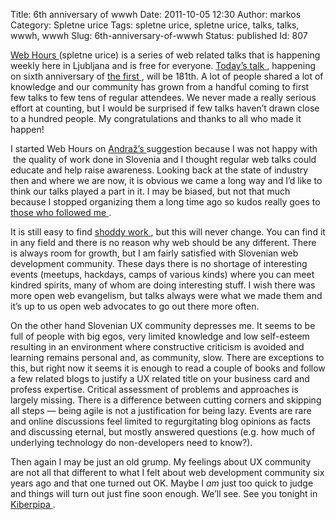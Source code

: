 Title: 6th anniversary of wwwh
Date: 2011-10-05 12:30
Author: markos
Category: Spletne urice
Tags: spletne urice, spletne urice, talks, talks, wwwh, wwwh
Slug: 6th-anniversary-of-wwwh
Status: published
Id: 807

<html>
 <body>
  <div>
   <p>
    <a href="http://wwwh.si" title="Events homepage">
     Web Hours
    </a>
    (spletne urice) is a series of web related talks that is happening weekly here in Ljubljana and is free for everyone.
    <a href="http://wwwh.si/spletne-urice-181-upravljanje-z-dobrim-imenom/" title="Talk topic: reputation management">
     Today’s talk
    </a>
    , happening on sixth anniversary of
    <a href="http://wwwh.si/spletne-urice-1-php-v-oasu-terorizma/" title="Topic: PHP in time of terrorism">
     the first
    </a>
    , will be 181th. A lot of people shared a lot of knowledge and our community has grown from a handful coming to first few talks to few tens of regular attendees. We never made a really serious effort at counting, but I would be surprised if few talks haven’t drawn close to a hundred people. My congratulations and thanks to all who made it happen!
   </p>
   <p>
    I started Web Hours on
    <a href="http://twitter.com/andraz" title="Andraž's twitter page">
     Andraž’s
    </a>
    suggestion because I was not happy with  the quality of work done in Slovenia and I thought regular web talks could educate and help raise awareness. Looking back at the state of industry then and where we are now, it is obvious we came a long way and I’d like to think our talks played a part in it. I may be biased, but not that much because I stopped organizing them a long time ago so kudos really goes to
    <a href="http://friedcell.net/home" title="Marko Mrdjenovič - Fry">
     those who
    </a>
    <a href="http://twitter.com/DavorinPavlica" title="Davorin Pavlica">
     followed me
    </a>
    .
   </p>
   <p>
    It is still easy to find
    <a href="http://www.zrkv.si/" title="Look at page source if you dare">
     shoddy work
    </a>
    , but this will never change. You can find it in any field and there is no reason why web should be any different. There is always room for growth, but I am fairly satisfied with Slovenian web development community. These days there is no shortage of interesting events (meetups, hackdays, camps of various kinds) where you can meet kindred spirits, many of whom are doing interesting stuff. I wish there was more open web evangelism, but talks always were what we made them and it’s up to us open web advocates to go out there more often.
   </p>
   <p>
    On the other hand Slovenian UX community depresses me. It seems to be full of people with big egos, very limited knowledge and low self-esteem resulting in an environment where constructive criticism is avoided and learning remains personal and, as community, slow. There are exceptions to this, but right now it seems it is enough to read a couple of books and follow a few related blogs to justify a UX related title on your business card and profess expertise. Critical assessment of problems and approaches is largely missing. There is a difference between cutting corners and skipping all steps — being agile is not a justification for being lazy. Events are rare and online discussions feel limited to regurgitating blog opinions as facts and discussing eternal, but mostly answered questions (e.g. how much of underlying technology do non-developers need to know?).
   </p>
   <p>
    Then again I may be just an old grump. My feelings about UX community are not all that different to what I felt about web development community six years ago and that one turned out OK. Maybe I
    <em>
     am
    </em>
    just too quick to judge and things will turn out just fine soon enough. We’ll see. See you tonight in
    <a href="http://www.kiberpipa.org/">
     Kiberpipa
    </a>
    .
   </p>
  </div>
 </body>
</html>